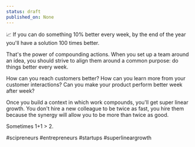 ```yaml
---
status: draft
published_on: None
---
```

📈 If you can do something 10% better every week, by the end of the year you'll have a solution 100 times better. 

That's the power of compounding actions. When you set up a team around an idea, you should strive to align them around a common purpose: do things better every week. 

How can you reach customers better? How can you learn more from your customer interactions? Can you make your product perform better week after week?

Once you build a context in which work compounds, you'll get super linear growth. You don't hire a new colleague to be twice as fast, you hire them because the synergy will allow you to be more than twice as good. 

Sometimes 1+1 > 2. 

#scipreneurs #entrepreneurs #startups #superlineargrowth 
